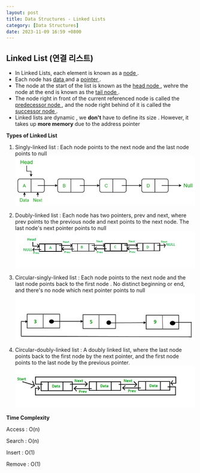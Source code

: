 ```yaml
---
layout: post
title: Data Structures - Linked Lists
category: [Data Structures]
date: 2023-11-09 16:59 +0800
---
```


## Linked List (연결 리스트)

- In Linked Lists, each element is known as a <u> node </u>. 
- Each node has <u> data </u> and a <u> pointer </u>.
- The node at the start of the list is known as the <u> head node </u>, wehre the node at the end is known as the <u> tail node </u>.
- The node right in front of the current referenced node is called the <u> predecessor node </u> , and the node right behind of it is called the <u> successor node </u>.
- Linked lists are dynamic , we **don't** have to define its size . However, it takes up **more memory** due to the address pointer

**Types of Linked List**
1. Singly-linked list : Each node points to the next node and the last node points to null 
![diagram](/assets/img/SinglyLinkedList.png)

2. Doubly-linked list : Each node has two pointers, prev and next, where prev points to the previous node and next points to the next node. The last node's next pointer points to null
![diagram](/assets/img/DoublyLinkedList.png)

3. Circular-singly-linked list : Each node points to the next node and the last node points back to the first node . No distinct beginning or end, and there's no node which next pointer points to null
![diagram](/assets/img/CircularSinglyLinkedList.png)

4. Circular-doubly-linked list : A doubly linked list, where the last node points back to the first node by the next pointer, and the first node points to the last node by the previous pointer. 
![diagram](/assets/img/CircularDoublyLinkedList.png)

**Time Complexity**

Access : O(n)

Search : O(n)

Insert : O(1)

Remove : O(1)
